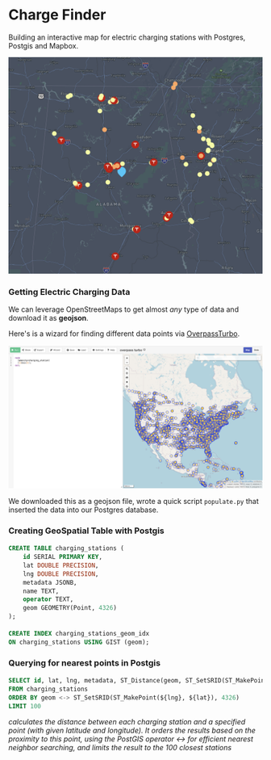 # Charge Finder

Building an interactive map for electric charging stations with Postgres, Postgis and Mapbox.

![Charge Finder Graphic](public/images/charge-finder.png)

### Getting Electric Charging Data

We can leverage OpenStreetMaps to get almost _any_ type of data and download it as **geojson**.

Here's is a wizard for finding different data points via [OverpassTurbo](https://overpass-turbo.eu/).

![OverPass Turbo](public/images/overpass-turbo.png)

We downloaded this as a geojson file, wrote a quick script `populate.py` that inserted the data into our Postgres database.

### Creating GeoSpatial Table with Postgis

```sql
CREATE TABLE charging_stations (
    id SERIAL PRIMARY KEY,
    lat DOUBLE PRECISION,
    lng DOUBLE PRECISION,
    metadata JSONB,
    name TEXT,
    operator TEXT,
    geom GEOMETRY(Point, 4326)
);

CREATE INDEX charging_stations_geom_idx
ON charging_stations USING GIST (geom);
```

### Querying for nearest points in Postgis

```sql
SELECT id, lat, lng, metadata, ST_Distance(geom, ST_SetSRID(ST_MakePoint(${lng}, ${lat}), 4326)) AS distance
FROM charging_stations
ORDER BY geom <-> ST_SetSRID(ST_MakePoint(${lng}, ${lat}), 4326)
LIMIT 100
```

_calculates the distance between each charging station and a specified point (with given latitude and longitude). It orders the results based on the proximity to this point, using the PostGIS operator <-> for efficient nearest neighbor searching, and limits the result to the 100 closest stations_
